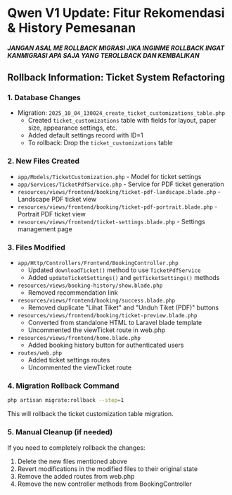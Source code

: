# Qwen V1 Update: Fitur Rekomendasi & History Pemesanan

##### JANGAN ASAL ME ROLLBACK MIGRASI JIKA INGINME ROLLBACK INGAT KANMIGRASI APA SAJA YANG TEROLLBACK DAN KEMBALIKAN 

## Rollback Information: Ticket System Refactoring

### 1. Database Changes
- Migration: `2025_10_04_130024_create_ticket_customizations_table.php`
  - Created `ticket_customizations` table with fields for layout, paper size, appearance settings, etc.
  - Added default settings record with ID=1
  - To rollback: Drop the `ticket_customizations` table

### 2. New Files Created
- `app/Models/TicketCustomization.php` - Model for ticket settings
- `app/Services/TicketPdfService.php` - Service for PDF ticket generation
- `resources/views/frontend/booking/ticket-pdf-landscape.blade.php` - Landscape PDF ticket view
- `resources/views/frontend/booking/ticket-pdf-portrait.blade.php` - Portrait PDF ticket view
- `resources/views/frontend/ticket-settings.blade.php` - Settings management page

### 3. Files Modified
- `app/Http/Controllers/Frontend/BookingController.php`
  - Updated `downloadTicket()` method to use `TicketPdfService`
  - Added `updateTicketSettings()` and `getTicketSettings()` methods
- `resources/views/booking-history/show.blade.php`
  - Removed recommendation link
- `resources/views/frontend/booking/success.blade.php`
  - Removed duplicate "Lihat Tiket" and "Unduh Tiket (PDF)" buttons
- `resources/views/frontend/booking/ticket-preview.blade.php`
  - Converted from standalone HTML to Laravel blade template
  - Uncommented the viewTicket route in web.php
- `resources/views/frontend/home.blade.php`
  - Added booking history button for authenticated users
- `routes/web.php`
  - Added ticket settings routes
  - Uncommented the viewTicket route

### 4. Migration Rollback Command
```bash
php artisan migrate:rollback --step=1
```
This will rollback the ticket customization table migration.

### 5. Manual Cleanup (if needed)
If you need to completely rollback the changes:
1. Delete the new files mentioned above
2. Revert modifications in the modified files to their original state
3. Remove the added routes from web.php
4. Remove the new controller methods from BookingController

